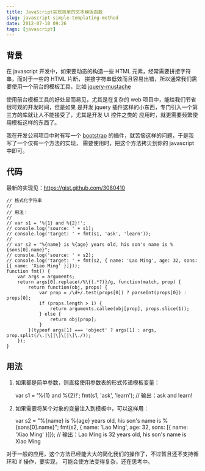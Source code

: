 ```yaml
---
title: JavaScript实现简单的文本模板函数
slug: javascript-simple-templating-method
date: 2012-07-10 09:26
tags: [javascript]
---
```


背景
--------

在 javascript 开发中，如果要动态的构造一些 HTML 元素，经常需要拼接字符串，而对于一些的 HTML 片断，
拼接字符串低效而且容易出错，所以通常我们需要使用一个前台的模板工具，比如 [jquery-mustache][1]

使用前台模板工具的好处显而易见，尤其是在复杂的 web 项目中，能给我们节省很可观的开发时间，但是如果
是开发 jquery 插件这样的小东西，专门引入一个第三方的库就让人不能接受了，尤其是开发 UI 控件之类的
应用时，就更需要频繁使用模板这样的东西了。

我在开发公司项目中时有写一个 [bootstrap] 的插件，就苦恼这样的问题，于是我写了一个仅有一个方法的实现，
需要使用时，把这个方法拷贝到你的 javascript 中即可。

代码
--------

最新的实现见：<https://gist.github.com/3080410>

    // 格式化字符串
    //
    // 用法：
    //
    // var s1 = '%{1} and %{2}!';
    // console.log('source: ' + s1);
    // console.log('target: ' + fmt(s1, 'ask', 'learn'));
    //
    // var s2 = "%{name} is %{age} years old, his son's name is %{sons[0].name}";
    // console.log('source: ' + s2);
    // console.log('target: ' + fmt(s2, { name: 'Lao Ming', age: 32, sons: [{ name: 'Xiao Ming' }]}));
    function fmt() {
        var args = arguments;
        return args[0].replace(/%\{(.*?)}/g, function(match, prop) {
            return function(obj, props) {
                var prop = /\d+/.test(props[0]) ? parseInt(props[0]) : props[0];
                if (props.length > 1) {
                    return arguments.callee(obj[prop], props.slice(1));
                } else {
                    return obj[prop];
                }
            }(typeof args[1] === 'object' ? args[1] : args, prop.split(/\.|\[|\]\[|\]\./));
        });
    }

用法
--------

1) 如果都是简单参数，则直接使用参数表的形式传递模板变量：

    var s1 = '%{1} and %{2}!';
    fmt(s1, 'ask', 'learn');  // 输出：ask and learn!

2) 如果需要将某个对象的变量注入到模板中，可以这样用：

    var s2 = "%{name} is %{age} years old, his son's name is %{sons[0].name}";
    fmt(s2, { name: 'Lao Ming', age: 32, sons: [{ name: 'Xiao Ming' }]});
    // 输出：Lao Ming is 32 years old, his son's name is Xiao Ming

对于一般的应用，这个方法已经能大大的简化我们的操作了，不过暂且还不支持循环和 if 操作，要实现，
可能会使方法变得复杂，还在思考中。

[1]: https://github.com/jonnyreeves/jquery-Mustache
[bootstrap]: http://twitter.github.com/bootstrap/
